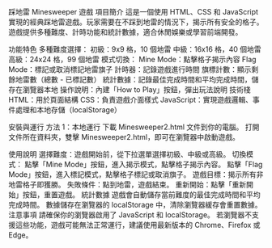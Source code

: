 踩地雷 Minesweeper 遊戲
項目簡介
這是一個使用 HTML、CSS 和 JavaScript 實現的經典踩地雷遊戲。玩家需要在不踩到地雷的情況下，揭示所有安全的格子。遊戲提供多種難度、計時功能和統計數據，適合休閒娛樂或學習前端開發。

功能特色
多種難度選擇：
初級：9x9 格，10 個地雷
中級：16x16 格，40 個地雷
高級：24x24 格，99 個地雷
模式切換：
Mine Mode：點擊格子揭示內容
Flag Mode：標記或取消標記地雷旗子
計時器：記錄遊戲進行時間
旗標計數：顯示剩餘地雷數（總數 - 已標記數）
統計數據：記錄最佳完成時間和平均完成時間，儲存在瀏覽器本地
操作說明：內建「How to Play」按鈕，彈出玩法說明
技術棧
HTML：用於頁面結構
CSS：負責遊戲介面樣式
JavaScript：實現遊戲邏輯、事件處理和本地存儲（localStorage）

安裝與運行
方法 1：本地運行
下載 Minesweeper2.html 文件到你的電腦。
打開文件所在資料夾，雙擊 Minesweeper2.html，即可在瀏覽器中啟動遊戲。

使用說明
選擇難度：遊戲開始前，從下拉選單選擇初級、中級或高級。
切換模式：
點擊「Mine Mode」按鈕，進入揭示模式，點擊格子揭示內容。
點擊「Flag Mode」按鈕，進入標記模式，點擊格子標記或取消旗子。
遊戲目標：揭示所有非地雷格子即獲勝。
失敗條件：點到地雷，遊戲結束。
重新開始：點擊「重新開始」按鈕，重置遊戲。
統計數據
遊戲會自動儲存當前難度的最佳完成時間和平均完成時間。
數據儲存在瀏覽器的 localStorage 中，清除瀏覽器緩存會重置數據。
注意事項
請確保你的瀏覽器啟用了 JavaScript 和 localStorage。
若瀏覽器不支援這些功能，遊戲可能無法正常運行，建議使用最新版本的 Chrome、Firefox 或 Edge。
